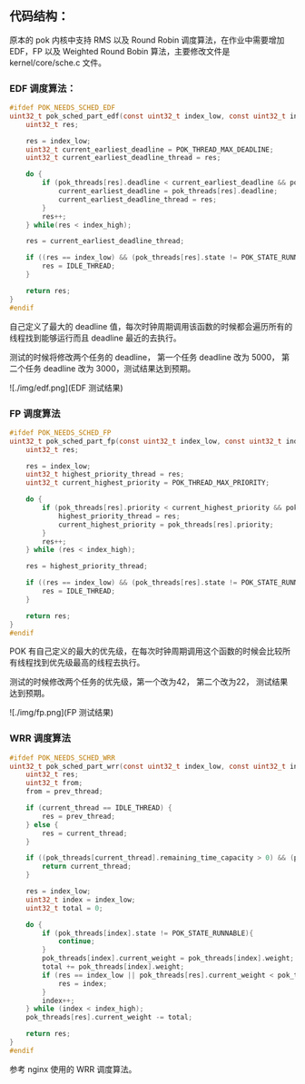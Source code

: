 ## 代码结构：

原本的 pok 内核中支持 RMS 以及 Round Robin 调度算法，在作业中需要增加 EDF，FP 以及 Weighted Round Bobin 算法，主要修改文件是 kernel/core/sche.c 文件。

### EDF 调度算法：

```c
#ifdef POK_NEEDS_SCHED_EDF
uint32_t pok_sched_part_edf(const uint32_t index_low, const uint32_t index_high, const uint32_t prev_thread, const uint32_t current_thread) {
	uint32_t res;

	res = index_low;
	uint32_t current_earliest_deadline = POK_THREAD_MAX_DEADLINE; 
	uint32_t current_earliest_deadline_thread = res;

	do {
		if (pok_threads[res].deadline < current_earliest_deadline && pok_threads[res].state == POK_STATE_RUNNABLE) {
			current_earliest_deadline = pok_threads[res].deadline;
			current_earliest_deadline_thread = res;
		}
		res++;
	} while(res < index_high);

	res = current_earliest_deadline_thread;

	if ((res == index_low) && (pok_threads[res].state != POK_STATE_RUNNABLE)) {
		res = IDLE_THREAD;
	}

	return res;
}
#endif
```

自己定义了最大的 deadline 值，每次时钟周期调用该函数的时候都会遍历所有的线程找到能够运行而且 deadline 最近的去执行。

测试的时候将修改两个任务的 deadline， 第一个任务 deadline 改为 5000， 第二个任务 deadline 改为 3000，测试结果达到预期。 

![./img/edf.png](EDF 测试结果)

### FP 调度算法

```c
#ifdef POK_NEEDS_SCHED_FP
uint32_t pok_sched_part_fp(const uint32_t index_low, const uint32_t index_high, const uint32_t prev_thread, const uint32_t current_thread) {
	uint32_t res;

	res = index_low;
	uint32_t highest_priority_thread = res;
	uint32_t current_highest_priority = POK_THREAD_MAX_PRIORITY;

	do {
		if (pok_threads[res].priority < current_highest_priority && pok_threads[res].state == POK_STATE_RUNNABLE) {
			highest_priority_thread = res;
			current_highest_priority = pok_threads[res].priority;
		}
		res++;
	} while (res < index_high);

	res = highest_priority_thread;

	if ((res == index_low) && (pok_threads[res].state != POK_STATE_RUNNABLE)) {
		res = IDLE_THREAD;
	}

	return res;
}
#endif
```

POK 有自己定义的最大的优先级，在每次时钟周期调用这个函数的时候会比较所有线程找到优先级最高的线程去执行。

测试的时候修改两个任务的优先级，第一个改为42， 第二个改为22， 测试结果达到预期。

![./img/fp.png](FP 测试结果)

### WRR 调度算法

```c
#ifdef POK_NEEDS_SCHED_WRR
uint32_t pok_sched_part_wrr(const uint32_t index_low, const uint32_t index_high, const uint32_t prev_thread, const uint32_t current_thread) {
	uint32_t res;
	uint32_t from;
	from = prev_thread;

	if (current_thread == IDLE_THREAD) {
		res = prev_thread;
	} else {
		res = current_thread;
	}

	if ((pok_threads[current_thread].remaining_time_capacity > 0) && (pok_threads[current_thread].state == POK_STATE_RUNNABLE)){
		return current_thread;
	}

	res = index_low;
	uint32_t index = index_low;
	uint32_t total = 0;

	do {
		if (pok_threads[index].state != POK_STATE_RUNNABLE){
			continue;
		}
		pok_threads[index].current_weight = pok_threads[index].weight;
		total += pok_threads[index].weight;
		if (res == index_low || pok_threads[res].current_weight < pok_threads[index].current_weight) {
			res = index;
		}
		index++;
	} while (index < index_high);
	pok_threads[res].current_weight -= total;

	return res;
}
#endif
```

参考 nginx 使用的 WRR 调度算法。
